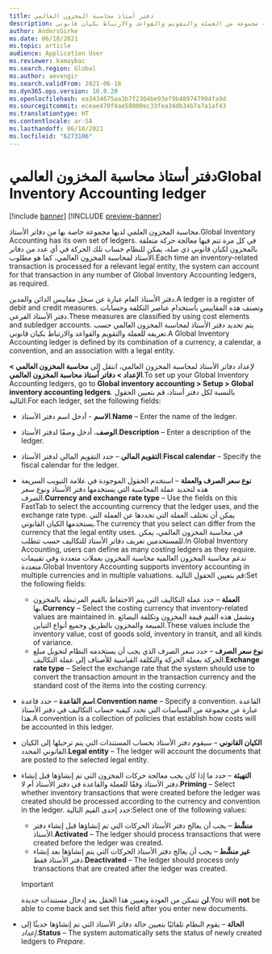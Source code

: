 ```yaml
---
title: دفتر أستاذ محاسبة المخزون العالمي
description: يصف هذا الموضوع دفاتر الأستاذ لمحاسبة المخزون العالمي، والتي يتم تعريفها بواسطة مجموعة من العملة والتقويم والقواعد والارتباط بكيان قانوني.
author: AndersGirke
ms.date: 06/18/2021
ms.topic: article
audience: Application User
ms.reviewer: kamaybac
ms.search.region: Global
ms.author: aevengir
ms.search.validFrom: 2021-06-18
ms.dyn365.ops.version: 10.0.20
ms.openlocfilehash: ea3434675aa3b7f2304be93ef9b489747994fa9d
ms.sourcegitcommit: eceae470f4ae58000ec33fea34db34b7a7a1af43
ms.translationtype: HT
ms.contentlocale: ar-SA
ms.lasthandoff: 06/18/2021
ms.locfileid: "6273106"
---
```

# <a name="global-inventory-accounting-ledger"></a><span data-ttu-id="8bdea-103">دفتر أستاذ محاسبة المخزون العالمي</span><span class="sxs-lookup"><span data-stu-id="8bdea-103">Global Inventory Accounting ledger</span></span>

[!include [banner](../includes/banner.md)]
[!INCLUDE [preview-banner](../includes/preview-banner.md)]

<span data-ttu-id="8bdea-104">محاسبة المخزون العلمي لديها مجموعة خاصة بها من دفاتر الأستاذ.</span><span class="sxs-lookup"><span data-stu-id="8bdea-104">Global Inventory Accounting has its own set of ledgers.</span></span> <span data-ttu-id="8bdea-105">في كل مرة تتم فيها معالجة حركة متعلقة بالمخزون لكيان قانوني ذي صلة، يمكن للنظام حساب تلك الحركة في أي عدد من دفاتر الأستاذ لمحاسبة المخزون العالمي، كما هو مطلوب.</span><span class="sxs-lookup"><span data-stu-id="8bdea-105">Each time an inventory-related transaction is processed for a relevant legal entity, the system can account for that transaction in any number of Global Inventory Accounting ledgers, as required.</span></span>

<span data-ttu-id="8bdea-106">دفتر الأستاذ العام عبارة عن سجل مقاييس الدائن والمدين.</span><span class="sxs-lookup"><span data-stu-id="8bdea-106">A ledger is a register of debit and credit measures.</span></span> <span data-ttu-id="8bdea-107">وتصنف هذه المقاييس باستخدام عناصر التكلفة وحسابات دفتر الأستاذ الفرعي.</span><span class="sxs-lookup"><span data-stu-id="8bdea-107">These measures are classified by using cost elements and subledger accounts.</span></span> <span data-ttu-id="8bdea-108">يتم تحديد دفتر الأستاذ لمحاسبة المخزون العالمي حسب تعريفه للعملة والتقويم والقواعد والارتباط بكيان قانوني.</span><span class="sxs-lookup"><span data-stu-id="8bdea-108">A Global Inventory Accounting ledger is defined by its combination of a currency, a calendar, a convention, and an association with a legal entity.</span></span>

<span data-ttu-id="8bdea-109">لإعداد دفاتر الأستاذ لمحاسبة المخزون العالمي، انتقل إلى **محاسبة المخزون العالمي \> الإعداد \> دفاتر أستاذ محاسبة المخزون العالمي**.</span><span class="sxs-lookup"><span data-stu-id="8bdea-109">To set up your Global Inventory Accounting ledgers, go to **Global inventory accounting \> Setup \> Global inventory accounting ledgers**.</span></span> <span data-ttu-id="8bdea-110">بالنسبة لكل دفتر أستاذ، قم بتعيين الحقول التالية:</span><span class="sxs-lookup"><span data-stu-id="8bdea-110">For each ledger, set the following fields:</span></span>

- <span data-ttu-id="8bdea-111">**الاسم** - أدخل اسم دفتر الأستاذ.</span><span class="sxs-lookup"><span data-stu-id="8bdea-111">**Name** – Enter the name of the ledger.</span></span>
- <span data-ttu-id="8bdea-112">**الوصف**، أدخل وصفًا لدفتر الأستاذ.</span><span class="sxs-lookup"><span data-stu-id="8bdea-112">**Description** – Enter a description of the ledger.</span></span>
- <span data-ttu-id="8bdea-113">**التقويم المالي** – حدد التقويم المالي لدفتر الأستاذ.</span><span class="sxs-lookup"><span data-stu-id="8bdea-113">**Fiscal calendar** – Specify the fiscal calendar for the ledger.</span></span>
- <span data-ttu-id="8bdea-114">**نوع سعر الصرف والعملة** – استخدم الحقول الموجودة في علامة التبويب السريعة هذه لتحديد عملة المحاسبة التي يستخدمها دفتر الأستاذ ونوع سعر الصرف.</span><span class="sxs-lookup"><span data-stu-id="8bdea-114">**Currency and exchange rate type** – Use the fields on this FastTab to select the accounting currency that the ledger uses, and the exchange rate type.</span></span> <span data-ttu-id="8bdea-115">يمكن أن تختلف العملة التي تحددها عن العملة التي يستخدمها الكيان القانوني.</span><span class="sxs-lookup"><span data-stu-id="8bdea-115">The currency that you select can differ from the currency that the legal entity uses.</span></span> <span data-ttu-id="8bdea-116">في محاسبة المخزون العالمي، يمكن للمستخدمين تعريف دفاتر الأستاذ للتكاليف حسب تتطلب.</span><span class="sxs-lookup"><span data-stu-id="8bdea-116">In Global Inventory Accounting, users can define as many costing ledgers as they require.</span></span> <span data-ttu-id="8bdea-117">تدعم محاسبة المخزون العالمية محاسبة المخزون بعملات متعددة وفي تقييمات متعددة.</span><span class="sxs-lookup"><span data-stu-id="8bdea-117">Global Inventory Accounting supports inventory accounting in multiple currencies and in multiple valuations.</span></span> <span data-ttu-id="8bdea-118">قم بتعيين الحقول التالية:</span><span class="sxs-lookup"><span data-stu-id="8bdea-118">Set the following fields:</span></span>

    - <span data-ttu-id="8bdea-119">**العملة** – حدد عملة التكاليف التي يتم الاحتفاظ بالقيم المرتبطة بالمخزون بها.</span><span class="sxs-lookup"><span data-stu-id="8bdea-119">**Currency** – Select the costing currency that inventory-related values are maintained in.</span></span> <span data-ttu-id="8bdea-120">وتشمل هذه القيم قيمة المخزون وتكلفة البضائع المبيعة والمخزون بالطريق وجميع أنواع التباين.</span><span class="sxs-lookup"><span data-stu-id="8bdea-120">These values include the inventory value, cost of goods sold, inventory in transit, and all kinds of variance.</span></span>
    - <span data-ttu-id="8bdea-121">**نوع سعر الصرف** – حدد سعر الصرف الذي يجب أن يستخدمه النظام لتحويل مبلغ الحركة بعملة الحركة والتكلفة القياسية للأصناف إلى عملة التكاليف.</span><span class="sxs-lookup"><span data-stu-id="8bdea-121">**Exchange rate type** – Select the exchange rate that the system should use to convert the transaction amount in the transaction currency and the standard cost of the items into the costing currency.</span></span>

- <span data-ttu-id="8bdea-122">**اسم القاعدة** – حدد قاعدة.</span><span class="sxs-lookup"><span data-stu-id="8bdea-122">**Convention name** – Specify a convention.</span></span> <span data-ttu-id="8bdea-123">القاعدة عبارة عن مجموعة من السياسات التي تحدد كيفية حساب التكاليف في دفتر الأستاذ هذا.</span><span class="sxs-lookup"><span data-stu-id="8bdea-123">A convention is a collection of policies that establish how costs will be accounted in this ledger.</span></span>
- <span data-ttu-id="8bdea-124">**الكيان القانوني** – سيقوم دفتر الأستاذ بحساب المستندات التي يتم ترحيلها إلى الكيان القانوني المحدد.</span><span class="sxs-lookup"><span data-stu-id="8bdea-124">**Legal entity** – The ledger will account the documents that are posted to the selected legal entity.</span></span>
- <span data-ttu-id="8bdea-125">**التهيئة** – حدد ما إذا كان يجب معالجة حركات المخزون التي تم إنشاؤها قبل إنشاء دفتر الأستاذ وفقًا للعملة والقاعدة في دفتر الأستاذ أم لا.</span><span class="sxs-lookup"><span data-stu-id="8bdea-125">**Priming** – Select whether inventory transactions that were created before the ledger was created should be processed according to the currency and convention in the ledger.</span></span> <span data-ttu-id="8bdea-126">حدد إحدى القيم التالية:</span><span class="sxs-lookup"><span data-stu-id="8bdea-126">Select one of the following values:</span></span>

    - <span data-ttu-id="8bdea-127">**منشَّط** – يجب أن يعالج دفتر الأستاذ الحركات التي تم إنشاؤها قبل إنشاء دفتر الأستاذ.</span><span class="sxs-lookup"><span data-stu-id="8bdea-127">**Activated** – The ledger should process transactions that were created before the ledger was created.</span></span>
    - <span data-ttu-id="8bdea-128">**غير منشَّط** – يجب أن يعالج دفتر الأستاذ الحركات التي يتم إنشاؤها بعد إنشاء دفتر الأستاذ فقط.</span><span class="sxs-lookup"><span data-stu-id="8bdea-128">**Deactivated** – The ledger should process only transactions that are created after the ledger was created.</span></span>

    > [!IMPORTANT]
    > <span data-ttu-id="8bdea-129">**لن** تتمكن من العودة وتعيين هذا الحقل بعد إدخال مستندات جديدة.</span><span class="sxs-lookup"><span data-stu-id="8bdea-129">You will **not** be able to come back and set this field after you enter new documents.</span></span>

- <span data-ttu-id="8bdea-130">**الحالة** – يقوم النظام تلقائيًا بتعيين حالة دفاتر الأستاذ التي تم إنشاؤها حديثًا إلى *إعداد*.</span><span class="sxs-lookup"><span data-stu-id="8bdea-130">**Status** – The system automatically sets the status of newly created ledgers to *Prepare*.</span></span>
